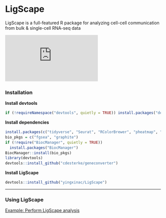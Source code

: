 
# LigScape

<!-- badges: start -->
<!-- badges: end -->

LigScape is a full-featured R package for analyzing cell-cell communication from bulk & single-cell RNA-seq data

![LigScape](https://github.com/yingxinac/LigScape/blob/main/Figures/Fig1b.pdf)

### Installation

**Install devtools**
``` r
if (!requireNamespace("devtools", quietly = TRUE)) install.packages("devtools")
```

**Install dependencies**
``` r
install.packages(c("tidyverse", "Seurat", "RColorBrewer", "pheatmap", "lsa", "data.table", "circlize"))
bio_pkgs = c("fgsea", "graphite")
if (!require("BiocManager", quietly = TRUE))
  install.packages("BiocManager")
BiocManager::install(bio_pkgs)
library(devtools)
devtools::install_github("cdesterke/geneconverter")
```

**Install LigScape**
``` r
devtools::install_github("yingxinac/LigScape")
```

<hr>

### Using LigScape
[Example: Perform LigScape analysis](vignettes/LigScape.Rmd)


